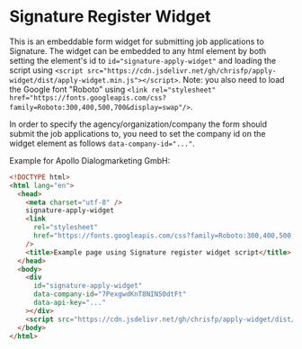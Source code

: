 # Signature Register Widget

This is an embeddable form widget for submitting job applications to Signature. The widget can be embedded to any html element by both setting the element's id to `id="signature-apply-widget"` and loading the script using `<script src="https://cdn.jsdelivr.net/gh/chrisfp/apply-widget/dist/apply-widget.min.js"></script>`. Note: you also need to load the Google font "Roboto" using `<link rel="stylesheet" href="https://fonts.googleapis.com/css?family=Roboto:300,400,500,700&display=swap"/>`.

In order to specify the agency/organization/company the form should submit the job applications to, you need to set the company id on the widget element as follows `data-company-id="..."`.

Example for Apollo Dialogmarketing GmbH:

```html
<!DOCTYPE html>
<html lang="en">
  <head>
    <meta charset="utf-8" />
    signature-apply-widget
    <link
      rel="stylesheet"
      href="https://fonts.googleapis.com/css?family=Roboto:300,400,500,700&display=swap"
    />
    <title>Example page using Signature register widget script</title>
  </head>
  <body>
    <div
      id="signature-apply-widget"
      data-company-id="7PexgwdKnT8NIN50dtFt"
      data-api-key="..."
    ></div>
    <script src="https://cdn.jsdelivr.net/gh/chrisfp/apply-widget/dist/apply-widget.min.js"></script>
  </body>
</html>
```
